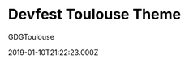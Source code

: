 ---
title: Devfest Toulouse Theme
github: https://github.com/GDGToulouse/devfest-theme-hugo
demo: https://2019.devfesttoulouse.fr/
author: GDGToulouse
ssg:
  - Hugo
css:
  - scss
cms:
  - Markdown
category:
  - others
date: 2019-01-10T21:22:23.000Z
description: DevFest Theme Hugo is a theme for conferences/events.
draft: false
publish_date: '2019-01-10T21:22:23Z'
update_date: '2022-04-15T06:57:15Z'
github_star: 74
github_fork: 61
---